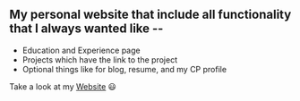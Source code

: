 ## My personal website that include all functionality that I always wanted like --
- Education and Experience page
- Projects which have the link to the project
- Optional things like for blog, resume, and my CP profile

Take a look at my [Website](https://ayush7614.github.io/ayushportfolio.github.io/) :smiley:


